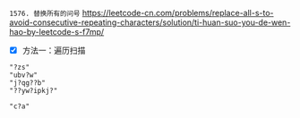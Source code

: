 
`1576. 替换所有的问号` https://leetcode-cn.com/problems/replace-all-s-to-avoid-consecutive-repeating-characters/solution/ti-huan-suo-you-de-wen-hao-by-leetcode-s-f7mp/
- [x] 方法一：遍历扫描

```
"?zs"
"ubv?w"
"j?qg??b"
"??yw?ipkj?"

"c?a"
```
